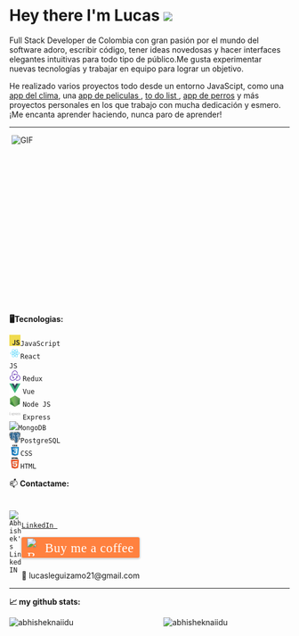 
### <h1>Hey there I'm Lucas <img src="https://media.giphy.com/media/hvRJCLFzcasrR4ia7z/giphy.gif" width="25px"></h1>
Full Stack Developer de Colombia con gran pasión por el mundo del software adoro, escribir código, tener ideas novedosas y hacer interfaces elegantes intuitivas para todo tipo de público.Me gusta experimentar nuevas tecnologías y trabajar en equipo para lograr un objetivo.

He realizado varios proyectos todo desde un entorno JavaScipt, como una <a href="https://weather-app-kappa-drab.vercel.app/">app del clima</a>, una <a href="https://lucas-fullstackx.github.io/Movies-App">app de peliculas  </a>, <a href="https://lucas-fullstackx.github.io/toDoList">to do list </a>, <a href="https://lucas-fullstackx.github.io/Dogs/">app de perros</a> y más proyectos personales en los que trabajo con mucha dedicación y esmero. ¡Me encanta aprender haciendo, nunca paro de aprender!
<hr/>


  <img align="right" alt="GIF" src="https://seo-barcelona.com.es/wp-content/uploads/2020/05/ce694f560636dffcf42ecf40d4f2f962.gif" width="500" height="320" />
  


**🖥Tecnologias:**  

<code><img height="20" src="https://raw.githubusercontent.com/github/explore/80688e429a7d4ef2fca1e82350fe8e3517d3494d/topics/javascript/javascript.png"></code><code>JavaScript</code><br/>
<code><img height="20" src="https://raw.githubusercontent.com/github/explore/80688e429a7d4ef2fca1e82350fe8e3517d3494d/topics/react/react.png"></code><code>React JS</code><br/>
<code><img height="20" src="https://raw.githubusercontent.com/github/explore/5c058a388828bb5fde0bcafd4bc867b5bb3f26f3/topics/redux/redux.png"></code>
<code>Redux</code><br/>
<code><img height="20" src="https://raw.githubusercontent.com/github/explore/5c058a388828bb5fde0bcafd4bc867b5bb3f26f3/topics/vue/vue.png"></code>
<code>Vue</code><br/>
<code><img height="20" src="https://raw.githubusercontent.com/github/explore/80688e429a7d4ef2fca1e82350fe8e3517d3494d/topics/nodejs/nodejs.png"></code>
<code>Node JS</code><br/>
<code><img height="20" src="https://raw.githubusercontent.com/github/explore/80688e429a7d4ef2fca1e82350fe8e3517d3494d/topics/express/express.png"></code>
<code>Express</code><br/>
<code><img height="20" src="https://img.icons8.com/color/452/mongodb.png"></code><code>MongoDB</code><br/>
<code><img height="20" src="https://raw.githubusercontent.com/github/explore/80688e429a7d4ef2fca1e82350fe8e3517d3494d/topics/postgresql/postgresql.png"></code><code>PostgreSQL</code><br/>
<code><img height="20" src="https://raw.githubusercontent.com/github/explore/80688e429a7d4ef2fca1e82350fe8e3517d3494d/topics/css/css.png"></code><code>CSS</code><br/>
<code><img height="20" src="https://raw.githubusercontent.com/github/explore/80688e429a7d4ef2fca1e82350fe8e3517d3494d/topics/html/html.png"></code><code>HTML</code><br/>


📫 **Contactame:**<br/>
<code>
<a href="https://www.linkedin.com/in/lucas-leguizamo-dev/">
  <img align="left" alt="Abhishek's LinkedIN" width="22px" src="https://raw.githubusercontent.com/peterthehan/peterthehan/master/assets/linkedin.svg" /> LinkedIn
</a></code>
<style>.bmc-button img{width: 27px !important;margin-bottom: 1px !important;box-shadow: none !important;border: none !important;vertical-align: middle !important;}.bmc-button{line-height: 36px !important;height:37px !important;text-decoration: none !important;display:inline-flex !important;color:#ffffff !important;background-color:#FF813F !important;border-radius: 3px !important;border: 1px solid transparent !important;padding: 1px 9px !important;font-size: 23px !important;letter-spacing: 0.6px !important;box-shadow: 0px 1px 2px rgba(190, 190, 190, 0.5) !important;-webkit-box-shadow: 0px 1px 2px 2px rgba(190, 190, 190, 0.5) !important;margin: 0 auto !important;font-family:'Cookie', cursive !important;-webkit-box-sizing: border-box !important;box-sizing: border-box !important;-o-transition: 0.3s all linear !important;-webkit-transition: 0.3s all linear !important;-moz-transition: 0.3s all linear !important;-ms-transition: 0.3s all linear !important;transition: 0.3s all linear !important;}.bmc-button:hover, .bmc-button:active, .bmc-button:focus {-webkit-box-shadow: 0px 1px 2px 2px rgba(190, 190, 190, 0.5) !important;text-decoration: none !important;box-shadow: 0px 1px 2px 2px rgba(190, 190, 190, 0.5) !important;opacity: 0.85 !important;color:#ffffff !important;}</style><link href="https://fonts.googleapis.com/css?family=Cookie" rel="stylesheet"><a class="bmc-button" target="_blank" href="https://www.buymeacoffee.com/dDbSsoTcJ"><img src="https://www.buymeacoffee.com/assets/img/BMC-btn-logo.svg" alt="Buy me a coffee"><span style="margin-left:5px">Buy me a coffee</span></a>
<p>📧 lucasleguizamo21@gmail.com</p>
<hr/>

**📈 my github stats:**  

<div>
<img align="left" 
width="45%" src="https://github-readme-stats.vercel.app/api?username=lucas-fullstackx&bg_color=0D1117&title_color=00AFEC&text_color=fff&show_icons=true" alt="abhisheknaiidu" />
  <!--<img align="center" height="150px" src="https://octodex.github.com/images/daftpunktocat-thomas.gif" alt="abhisheknaiidu" />-->
<img align="right" 
width="45%" src="https://github-readme-stats.vercel.app/api/top-langs/?username=lucas-fullstackx&show_icons=true&bg_color=0D1117&text_color=fff&title_color=00AFEC&layout=compact" alt="abhisheknaiidu" />
  </div>
<!--
**Lucas-FullStackX/Lucas-FullStackX** is a ✨ _special_ ✨ repository because its `README.md` (this file) appears on your GitHub profile.

Here are some ideas to get you started:

- 🔭 I’m currently working on ...
- 🌱 I’m currently learning ...
- 👯 I’m looking to collaborate on ...
- 🤔 I’m looking for help with ...
- 💬 Ask me about ...
- 📫 How to reach me: ...
- 😄 Pronouns: ...
- ⚡ Fun fact: ...
-->
